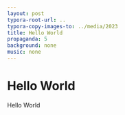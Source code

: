 ```yaml
---
layout: post
typora-root-url: ..
typora-copy-images-to: ../media/2023
title: Hello World
propaganda: 5
background: none
music: none
---
```

Hello World
===========
Hello World
